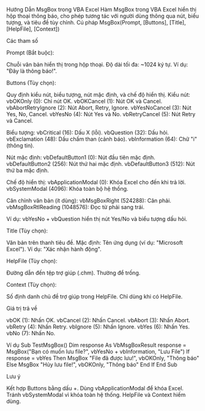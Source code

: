 Hướng Dẫn MsgBox trong VBA Excel
Hàm MsgBox trong VBA Excel hiển thị hộp thoại thông báo, cho phép tương tác với người dùng thông qua nút, biểu tượng, và tiêu đề tùy chỉnh.
Cú pháp
MsgBox(Prompt, [Buttons], [Title], [HelpFile], [Context])

Các tham số

Prompt (Bắt buộc):

Chuỗi văn bản hiển thị trong hộp thoại.
Độ dài tối đa: ~1024 ký tự.
Ví dụ: "Đây là thông báo!".


Buttons (Tùy chọn):

Quy định kiểu nút, biểu tượng, nút mặc định, và chế độ hiển thị.
Kiểu nút:
vbOKOnly (0): Chỉ nút OK.
vbOKCancel (1): Nút OK và Cancel.
vbAbortRetryIgnore (2): Nút Abort, Retry, Ignore.
vbYesNoCancel (3): Nút Yes, No, Cancel.
vbYesNo (4): Nút Yes và No.
vbRetryCancel (5): Nút Retry và Cancel.


Biểu tượng:
vbCritical (16): Dấu X (lỗi).
vbQuestion (32): Dấu hỏi.
vbExclamation (48): Dấu chấm than (cảnh báo).
vbInformation (64): Chữ "i" (thông tin).


Nút mặc định:
vbDefaultButton1 (0): Nút đầu tiên mặc định.
vbDefaultButton2 (256): Nút thứ hai mặc định.
vbDefaultButton3 (512): Nút thứ ba mặc định.


Chế độ hiển thị:
vbApplicationModal (0): Khóa Excel cho đến khi trả lời.
vbSystemModal (4096): Khóa toàn bộ hệ thống.


Căn chỉnh văn bản (ít dùng):
vbMsgBoxRight (524288): Căn phải.
vbMsgBoxRtlReading (1048576): Đọc từ phải sang trái.


Ví dụ: vbYesNo + vbQuestion hiển thị nút Yes/No và biểu tượng dấu hỏi.


Title (Tùy chọn):

Văn bản trên thanh tiêu đề.
Mặc định: Tên ứng dụng (ví dụ: "Microsoft Excel").
Ví dụ: "Xác nhận hành động".


HelpFile (Tùy chọn):

Đường dẫn đến tệp trợ giúp (.chm).
Thường để trống.


Context (Tùy chọn):

Số định danh chủ đề trợ giúp trong HelpFile.
Chỉ dùng khi có HelpFile.



Giá trị trả về

vbOK (1): Nhấn OK.
vbCancel (2): Nhấn Cancel.
vbAbort (3): Nhấn Abort.
vbRetry (4): Nhấn Retry.
vbIgnore (5): Nhấn Ignore.
vbYes (6): Nhấn Yes.
vbNo (7): Nhấn No.

Ví dụ
Sub TestMsgBox()
    Dim response As VbMsgBoxResult
    response = MsgBox("Bạn có muốn lưu file?", vbYesNo + vbInformation, "Lưu File")
    If response = vbYes Then
        MsgBox "File đã được lưu!", vbOKOnly, "Thông báo"
    Else
        MsgBox "Hủy lưu file!", vbOKOnly, "Thông báo"
    End If
End Sub

Lưu ý

Kết hợp Buttons bằng dấu +.
Dùng vbApplicationModal để khóa Excel.
Tránh vbSystemModal vì khóa toàn hệ thống.
HelpFile và Context hiếm dùng.
